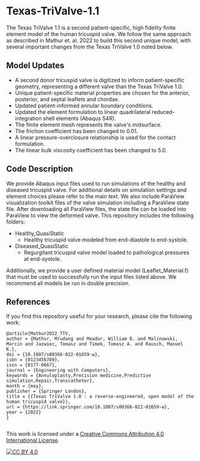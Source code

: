 # Texas-TriValve-1.1
The Texas TriValve 1.1 is a second patient-specific, high fidelity finite element model of the human tricuspid valve. We follow the same approach as described in Mathur et. al. 2022 to build this second unique model, with several important changes from the Texas TriValve 1.0 noted below.

## Model Updates
* A second donor tricuspid valve is digitized to inform patient-specific geometry, representing a different valve than the Texas TriValve 1.0.
* Unique patient-specific material properties are chosen for the anterior, posterior, and septal leaflets and chordae.
* Updated patient-informed annular boundary conditions.
* Updated the element formulation to linear quadrilateral reduced-integration shell elements (Abaqus S4R).
* The finite element mesh represents the valve's midsurface.
* The friction coefficient has been changed to 0.01.
* A linear pressure-overclosure relationship is used for the contact formulation.
* The linear bulk viscosity coefficient has been changed to 5.0.

## Code Description
We provide Abaqus input files used to run simulations of the healthy and diseased tricuspid valve. For additional details on simulation settings and element choices please refer to the main text. We also include ParaView visualization toolkit files of the valve simulation including a ParaView state file. After downloading all ParaView files, the state file can be loaded into ParaView to view the deformed valve. This repository includes the following folders: 

* Healthy_QuasiStatic
  * Healthy tricuspid valve modeled from end-diastole to end-systole.
* Diseased_QuasiStatic
  * Regurgitant tricuspid valve model loaded to pathological pressures at end-systole.

Additionally, we provide a user defined material model (Leaflet_Material.f) that must be used to successfully run the input files listed above. We recommend all models be run in double precision.

## References
If you find this repository useful for your research, please cite the following work:
```
@article{Mathur2022_TTV,
author = {Mathur, Mrudang and Meador, William D. and Malinowski, Marcin and Jazwiec, Tomasz and Timek, Tomasz A. and Rausch, Manuel K.},
doi = {10.1007/s00366-022-01659-w},
isbn = {0123456789},
issn = {0177-0667},
journal = {Engineering with Computers},
keywords = {Annuloplasty,Precision medicine,Predictive simulation,Repair,Transcatheter},
month = {may},
publisher = {Springer London},
title = {{Texas TriValve 1.0 : a reverse-engineered, open model of the human tricuspid valve}},
url = {https://link.springer.com/10.1007/s00366-022-01659-w},
year = {2022}
}


```

This work is licensed under a
[Creative Commons Attribution 4.0 International License][cc-by].

[![CC BY 4.0][cc-by-image]][cc-by]

[cc-by]: http://creativecommons.org/licenses/by/4.0/
[cc-by-image]: https://i.creativecommons.org/l/by/4.0/88x31.png
[cc-by-shield]: https://img.shields.io/badge/License-CC%20BY%204.0-lightgrey.svg
